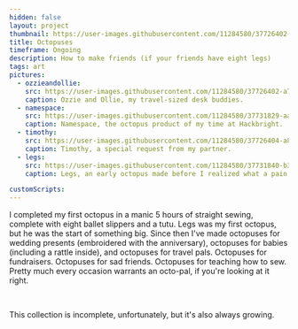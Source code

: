 ```yaml
---
hidden: false
layout: project
thumbnail: https://user-images.githubusercontent.com/11284580/37726402-a7c5f426-2d0b-11e8-9d3f-777281498507.png
title: Octopuses
timeframe: Ongoing
description: How to make friends (if your friends have eight legs)
tags: art
pictures:
  - ozzieandollie:
    src: https://user-images.githubusercontent.com/11284580/37726402-a7c5f426-2d0b-11e8-9d3f-777281498507.png
    caption: Ozzie and Ollie, my travel-sized desk buddies.
  - namespace:
    src: https://user-images.githubusercontent.com/11284580/37731829-aa4e3fec-2d19-11e8-9352-0cdb6bf38284.jpg
    caption: Namespace, the octopus product of my time at Hackbright.
  - timothy:
    src: https://user-images.githubusercontent.com/11284580/37726404-a848589e-2d0b-11e8-8155-268e013e6bfd.png
    caption: Timothy, a special request from my partner.
  - legs:
    src: https://user-images.githubusercontent.com/11284580/37731840-b3a3ccb0-2d19-11e8-834a-952e8f92aa83.jpg
    caption: Legs, an early octopus made before I realized what a pain stuffing tiny long legs can be! Here he's about to accompany me on a plane trip.

customScripts:
---
```


I completed my first octopus in a manic 5 hours of straight sewing, complete with eight ballet slippers and a tutu. Legs was my first octopus, but he was the start of something big. Since then I've made octopuses for wedding presents (embroidered with the anniversary), octopuses for babies (including a rattle inside), and octopuses for travel pals. Octopuses for fundraisers. Octopuses for sad friends. Octopuses for teaching how to sew. Pretty much every occasion warrants an octo-pal, if you're looking at it right.

<br>

This collection is incomplete, unfortunately, but it's also always growing.
